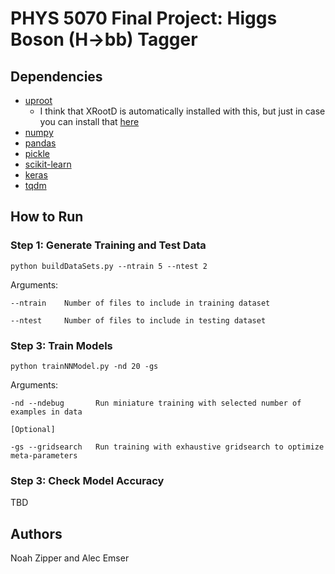 # PHYS 5070 Final Project: Higgs Boson (H->bb) Tagger

## Dependencies
- [uproot](https://uproot.readthedocs.io/en/latest/index.html#)
  - I think that XRootD is automatically installed with this, but just in case you can install that [here](https://pypi.org/project/xrootd/)
- [numpy](https://numpy.org/)
- [pandas](https://pandas.pydata.org/)
- [pickle](https://docs.python.org/3/library/pickle.html)
- [scikit-learn](https://scikit-learn.org/stable/index.html)
- [keras](https://keras.io/)
- [tqdm](https://github.com/tqdm/tqdm)

## How to Run

### Step 1: Generate Training and Test Data
```shell
python buildDataSets.py --ntrain 5 --ntest 2
```
Arguments:
```
--ntrain    Number of files to include in training dataset

--ntest     Number of files to include in testing dataset

```
### Step 3: Train Models
```shell
python trainNNModel.py -nd 20 -gs 
```
Arguments:
```
-nd --ndebug       Run miniature training with selected number of examples in data 

[Optional]

-gs --gridsearch   Run training with exhaustive gridsearch to optimize meta-parameters

```
### Step 3: Check Model Accuracy
TBD

## Authors
Noah Zipper and Alec Emser